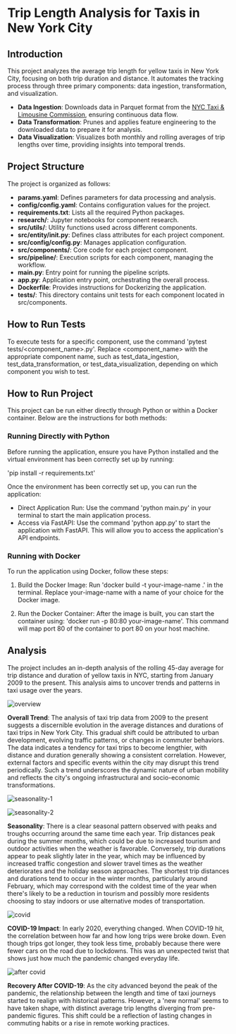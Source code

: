 # Trip Length Analysis for Taxis in New York City

## Introduction

This project analyzes the average trip length for yellow taxis in New York City, focusing on both trip duration and distance. It automates the tracking process through three primary components: data ingestion, transformation, and visualization.

- **Data Ingestion**: Downloads data in Parquet format from the [NYC Taxi & Limousine Commission](https://www1.nyc.gov/site/tlc/about/tlc-trip-record-data.page), ensuring continuous data flow.
- **Data Transformation**: Prunes and applies feature engineering to the downloaded data to prepare it for analysis.
- **Data Visualization**: Visualizes both monthly and rolling averages of trip lengths over time, providing insights into temporal trends.

## Project Structure

The project is organized as follows:

- **params.yaml**: Defines parameters for data processing and analysis.
- **config/config.yaml**: Contains configuration values for the project.
- **requirements.txt**: Lists all the required Python packages.
- **research/**: Jupyter notebooks for component research.
- **src/utils/**: Utility functions used across different components.
- **src/entity/__init__.py**: Defines class attributes for each project component.
- **src/config/config.py**: Manages application configuration.
- **src/components/**: Core code for each project component.
- **src/pipeline/**: Execution scripts for each component, managing the workflow.
- **main.py**: Entry point for running the pipeline scripts.
- **app.py**: Application entry point, orchestrating the overall process.
- **Dockerfile**: Provides instructions for Dockerizing the application.
- **tests/**: This directory contains unit tests for each component located in src/components.

## How to Run Tests

To execute tests for a specific component, use the command 'pytest tests/<component_name>.py'. Replace <component_name> with the appropriate component name, such as test_data_ingestion, test_data_transformation, or test_data_visualization, depending on which component you wish to test.

## How to Run Project

This project can be run either directly through Python or within a Docker container. Below are the instructions for both methods:

### Running Directly with Python

Before running the application, ensure you have Python installed and the virtual environment has been correctly set up by running:

'pip install -r requirements.txt'

Once the environment has been correctly set up, you can run the application:

- Direct Application Run: Use the command 'python main.py' in your terminal to start the main application process.
- Access via FastAPI: Use the command 'python app.py' to start the application with FastAPI. This will allow you to access the application's API endpoints.

### Running with Docker
To run the application using Docker, follow these steps:

1. Build the Docker Image:
Run 'docker build -t your-image-name .' in the terminal. Replace your-image-name with a name of your choice for the Docker image.

2. Run the Docker Container:
After the image is built, you can start the container using: 'docker run -p 80:80 your-image-name'. This command will map port 80 of the container to port 80 on your host machine.

## Analysis

The project includes an in-depth analysis of the rolling 45-day average for trip distance and duration of yellow taxis in NYC, starting from January 2009 to the present. This analysis aims to uncover trends and patterns in taxi usage over the years.

![overview](https://github.com/jjjjjooooo/Taxi_trip_records/assets/50882720/bb39ded4-6df6-4ae7-b1be-3a2f60398414)

**Overall Trend**: The analysis of taxi trip data from 2009 to the present suggests a discernible evolution in the average distances and durations of taxi trips in New York City. This gradual shift could be attributed to urban development, evolving traffic patterns, or changes in commuter behaviors. The data indicates a tendency for taxi trips to become lengthier, with distance and duration generally showing a consistent correlation. However, external factors and specific events within the city may disrupt this trend periodically. Such a trend underscores the dynamic nature of urban mobility and reflects the city's ongoing infrastructural and socio-economic transformations.

![seasonality-1](https://github.com/jjjjjooooo/Taxi_trip_records/assets/50882720/d5285557-c36b-4073-81ee-7f8938339a80)

![seasonality-2](https://github.com/jjjjjooooo/Taxi_trip_records/assets/50882720/7627eefc-86cd-444d-b15a-d652049ecdbd)

**Seasonality**: There is a clear seasonal pattern observed with peaks and troughs occurring around the same time each year. Trip distances peak during the summer months, which could be due to increased tourism and outdoor activities when the weather is favorable. Conversely, trip durations appear to peak slightly later in the year, which may be influenced by increased traffic congestion and slower travel times as the weather deteriorates and the holiday season approaches. The shortest trip distances and durations tend to occur in the winter months, particularly around February, which may correspond with the coldest time of the year when there's likely to be a reduction in tourism and possibly more residents choosing to stay indoors or use alternative modes of transportation.

![covid](https://github.com/jjjjjooooo/Taxi_trip_records/assets/50882720/41e03ed6-3840-49c3-bc8f-3d9c74eb25ea)

**COVID-19 Impact**: In early 2020, everything changed. When COVID-19 hit, the correlation between how far and how long trips were broke down. Even though trips got longer, they took less time, probably because there were fewer cars on the road due to lockdowns. This was an unexpected twist that shows just how much the pandemic changed everyday life.

![after covid](https://github.com/jjjjjooooo/Taxi_trip_records/assets/50882720/93bef769-aa42-47e0-a444-c365c9e964bd)

**Recovery After COVID-19**: As the city advanced beyond the peak of the pandemic, the relationship between the length and time of taxi journeys started to realign with historical patterns. However, a 'new normal' seems to have taken shape, with distinct average trip lengths diverging from pre-pandemic figures. This shift could be a reflection of lasting changes in commuting habits or a rise in remote working practices.
